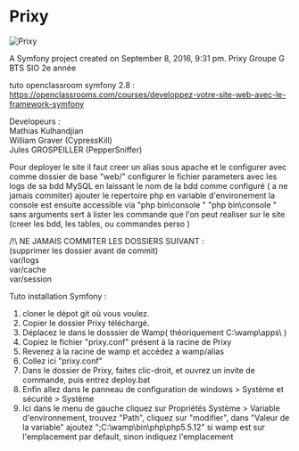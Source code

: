 Prixy
=====


![Prixy](://img/logo.png)</a>

A Symfony project created on September 8, 2016, 9:31 pm.
Prixy Groupe G BTS SIO 2e année

tuto openclassroom symfony 2.8 :<br/>
https://openclassrooms.com/courses/developpez-votre-site-web-avec-le-framework-symfony<br/>

Developeurs : <br/>
Mathias Kulhandjian<br/>
William Graver (CypressKill)<br/>
Jules GROSPEILLER (PepperSniffer)<br/>

Pour deployer le site il faut 
creer un alias sous apache et le configurer avec comme dossier de base "web/" 
configurer le fichier parameters avec les logs de sa bdd MySQL en laissant le nom de la bdd comme configuré ( a ne jamais commiter)
ajouter le repertoire php en variable d'environement 
la console est ensuite accessible via "php bin\console <options de commande>"
"php bin\console " sans arguments sert à lister les commande que l'on peut realiser sur le site (creer les bdd, les tables, ou commandes perso )

/!\ NE JAMAIS COMMITER LES DOSSIERS SUIVANT : <br/>
(supprimer les dossier avant de commit)<br/>
var/logs<br/>
var/cache<br/>
var/session 
<br/>

Tuto installation Symfony :<br/> 
1. cloner le dépot git où vous voulez. <br/>
2. Copier le dossier Prixy téléchargé. <br/>
3. Déplacez le dans le dosssier de Wamp( théoriquement C:\wamp\apps\ ) <br/>
4. Copiez le fichier "prixy.conf" présent à la racine de Prixy <br/>
5. Revenez à la racine de wamp et accédez a wamp/alias<br/>
6. Collez ici "prixy.conf" <br/>
7. Dans le dossier de Prixy, faites clic-droit, et ouvrez un invite de commande, puis entrez deploy.bat  <br/>
8. Enfin allez dans le panneau de configuration de windows > Système et sécurité > Système <br/>
9. Ici dans le menu de gauche cliquez sur Propriétés Système > Variable d'environnement, trouvez "Path", cliquez sur "modifier", dans "Valeur de la variable" ajoutez ";C:\wamp\bin\php\php5.5.12" si wamp est sur l'emplacement par default, sinon indiquez l'emplacement <br/>
